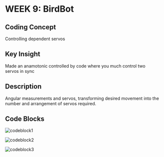 # WEEK 9: BirdBot

## Coding Concept

Controlling dependent servos

## Key Insight

Made an anamotonic controlled by code where you much control two servos in sync

## Description

Angular measurements and servos, transforming desired movement into the number and arrangement of servos required. 

## Code Blocks

![codeblock1](https://lh3.googleusercontent.com/K-DhuJOXnbawkIT79B-4a2C1je8lLDk_7F9kV635Wb7QQ-02mkeqUbpW7gHmEFfC0RWOkdKXP-EEQiQl4R5U=w3360-h1862-rw)

![codeblock2](https://lh3.googleusercontent.com/W6pOxPfLhq18RX1wuU9LrplUxL-o38QtdBQlnX-AO734KzqCdpA0zDQVZWGEX1inWTQtUgCBD6Hp57RkCL3h=w3360-h1862-rw)

![codeblock3](https://lh6.googleusercontent.com/LYwpx6JzuPZbVdYUZY816SPaB62VsBAHkeLDfcUivwYk72hS_T69Wx0BTVzOXBgZNCRq1hezvhYEgh4TCVt-=w3360-h1862)


